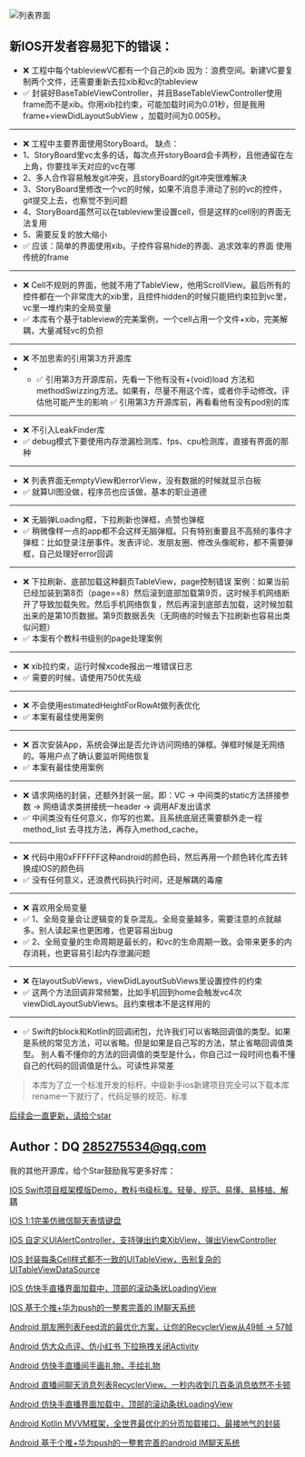 
![列表界面](https://upload-images.jianshu.io/upload_images/26002059-7ec9ff698bb9c047.png?imageMogr2/auto-orient/strip%7CimageView2/2/w/1240)


## 新IOS开发者容易犯下的错误：

- ❌ 工程中每个tableviewVC都有一个自己的xib
因为：浪费空间。新建VC要复制两个文件，还需要重新去拉xib和vc的tableview
- ✅  封装好BaseTableViewController，并且BaseTableViewController使用frame而不是xib。你用xib拉约束，可能加载时间为0.01秒，但是我用frame+viewDidLayoutSubView ，加载时间为0.005秒。
---

- ❌ 工程中主要界面使用StoryBoard。
缺点：
- 1、StoryBoard里vc太多的话，每次点开storyBoard会卡两秒，且他通留在左上角，你要找半天对应的vc在哪
- 2、多人合作容易触发git冲突，且storyBoard的git冲突很难解决
- 3、StoryBoard里修改一个vc的时候，如果不消息手滑动了别的vc的控件，git提交上去，也察觉不到问题
- 4、StoryBoard虽然可以在tableview里设置cell，但是这样的cell别的界面无法复用
- 5、需要反复的放大缩小
- ✅ 应该：简单的界面使用xib。子控件容易hide的界面、追求效率的界面 使用传统的frame
---

- ❌ Cell不规则的界面，他就不用了TableView，他用ScrollView。最后所有的控件都在一个非常庞大的xib里，且控件hidden的时候只能把约束拉到vc里，vc里一堆约束的全局变量
- ✅ 本库有个基于tableview的完美案例，一个cell占用一个文件+xib，完美解耦，大量减轻vc的负担
---

- ❌ 不加思索的引用第3方开源库
- - ✅ 引用第3方开源库前，先看一下他有没有+(void)load 方法和methodSwizzing方法。如果有，尽量不用这个库，或者你手动修改。评估他可能产生的影响
✅ 引用第3方开源库前，再看看他有没有pod别的库
---

- ❌ 不引入LeakFinder库
- ✅ debug模式下要使用内存泄漏检测库、fps、cpu检测库，直接有界面的那种
---

- ❌ 列表界面无emptyView和errorView，没有数据的时候就显示白板
- ✅ 就算UI图没做，程序员也应该做，基本的职业道德
---

- ❌ 无脑弹Loading框，下拉刷新也弹框，点赞也弹框
- ✅ 稍微像样一点的app都不会这样无脑弹框。只有特别重要且不高频的事件才弹框：比如登录注册事件。发表评论、发朋友圈、修改头像昵称，都不需要弹框，自己处理好error回调
---

- ❌ 下拉刷新、底部加载这种翻页TableView，page控制错误
案例：如果当前已经加装到第8页（page==8）然后滚到底部加载第9页，这时候手机网络断开了导致加载失败。然后手机网络恢复，然后再滚到底部去加载，这时候加载出来的是第10页数据。第9页数据丢失（无网络的时候去下拉刷新也容易出类似问题）
- ✅ 本案有个教科书级别的page处理案例
---

- ❌ xib拉约束，运行时候xcode报出一堆错误日志
- ✅ 需要的时候，请使用750优先级
---

- ❌ 不会使用estimatedHeightForRowAt做列表优化
- ✅ 本案有最佳使用案例
---

- ❌ 首次安装App，系统会弹出是否允许访问网络的弹框。弹框时候是无网络的。等用户点了确认要监听网络恢复
- ✅ 本案有最佳使用案例
---

- ❌ 请求网络的封装，还额外封装一层。即：VC -> 中间类的static方法拼接参数 -> 网络请求类拼接统一header -> 调用AF发出请求
- ✅ 中间类没有任何意义，你写的也累。且系统底层还需要额外走一程method_list 去寻找方法，再存入method_cache。
---

- ❌ 代码中用0xFFFFFF这种android的颜色码，然后再用一个颜色转化库去转换成IOS的颜色码
- ✅ 没有任何意义，还浪费代码执行时间，还是解耦的毒瘤
---

- ❌ 喜欢用全局变量
- ✅ 1、全局变量会让逻辑变的复杂混乱。全局变量越多，需要注意的点就越多。别人读起来也更困难，也更容易出bug
- ✅ 2、全局变量的生命周期是最长的，和vc的生命周期一致。会带来更多的内存消耗，也更容易引起内存泄漏问题
---

- ❌ 在layoutSubViews，viewDidLayoutSubViews里设置控件的约束
- ✅ 这两个方法回调非常频繁，比如手机回到home会触发vc4次viewDidLayoutSubViews。且约束根本不是这样用的
---

- ✅ Swift的block和Kotlin的回调闭包，允许我们可以省略回调值的类型。如果是系统的常见方法，可以省略。但是如果是自己写的方法，禁止省略回调值类型。
别人看不懂你的方法的回调值的类型是什么，你自己过一段时间也看不懂自己的代码的回调值是什么。可读性非常差

> 本库为了立一个标准开发的标杆。中级新手ios新建项目完全可以下载本库rename一下就行了，代码足够的规范、标准

[后续会一直更新，请给个star](https://github.com/QDong415/QSwift)

## Author：DQ  285275534@qq.com
我的其他开源库，给个Star鼓励我写更多好库：

[IOS Swift项目框架模版Demo，教科书级标准。轻量、规范、易懂、易移植、解耦](https://github.com/QDong415/QSwift)

[IOS 1:1完美仿微信聊天表情键盘](https://github.com/QDong415/QKeyboardEmotionView)

[IOS 自定义UIAlertController，支持弹出约束XibView、弹出ViewController](https://github.com/QDong415/QUIAlertController)

[IOS 封装每条Cell样式都不一致的UITableView，告别复杂的UITableViewDataSource](https://github.com/QDong415/QTableKit)

[IOS 仿快手直播界面加载中，顶部的滚动条状LoadingView](https://github.com/QDong415/QStripeAnimationLayer)

[IOS 基于个推+华为push的一整套完善的 IM聊天系统](https://github.com/QDong415/iTopicOCChat)

[Android 朋友圈列表Feed流的最优化方案，让你的RecyclerView从49帧 -> 57帧](https://github.com/QDong415/QFeed)

[Android 仿大众点评、仿小红书 下拉拖拽关闭Activity](https://github.com/QDong415/QDragClose)

[Android 仿快手直播间手画礼物，手绘礼物](https://github.com/QDong415/QDrawGift)

[Android 直播间聊天消息列表RecyclerView。一秒内收到几百条消息依然不卡顿](https://github.com/QDong415/QLiveMessageHelper)

[Android 仿快手直播界面加载中，顶部的滚动条状LoadingView](https://github.com/QDong415/QStripeView)

[Android Kotlin MVVM框架，全世界最优化的分页加载接口、最接地气的封装](https://github.com/QDong415/QKotlin)

[Android 基于个推+华为push的一整套完善的android IM聊天系统](https://github.com/QDong415/iTopicChat)